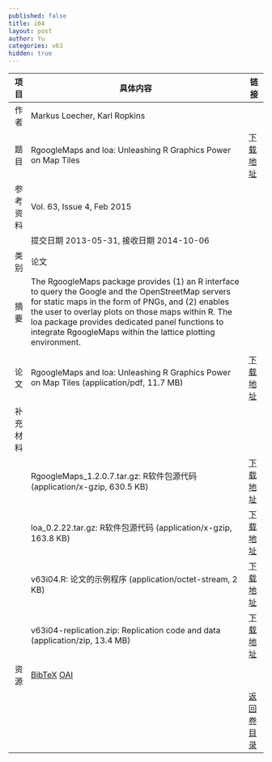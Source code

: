 ```yaml
---
published: false
title: i04
layout: post
author: Yu
categories: v63
hidden: true
---
```


| 项目 | 具体内容 | 链接 |
|---:|---|---|
| 作者 | Markus Loecher, Karl Ropkins| |
| 题目 |RgoogleMaps and loa: Unleashing R Graphics Power on Map Tiles | [下载地址](http://www.jstatsoft.org/v63/i04/paper) |
| 参考资料 |Vol. 63, Issue 4, Feb 2015 | |
| | 提交日期 2013-05-31, 接收日期 2014-10-06| | 
| 类别 | 论文| |
| 摘要 | The RgoogleMaps package provides (1) an R interface to query the Google and the OpenStreetMap servers for static maps in the form of PNGs, and (2) enables the user to overlay plots on those maps within R. The loa package provides dedicated panel functions to integrate RgoogleMaps within the lattice plotting environment.
| |
| 论文 | RgoogleMaps and loa: Unleashing R Graphics Power on Map Tiles  (application/pdf, 11.7 MB)| [下载地址](http://www.jstatsoft.org/v63/i04/paper) |
| 补充材料 | | |
| |RgoogleMaps_1.2.0.7.tar.gz: R软件包源代码  (application/x-gzip, 630.5 KB)|  [下载地址](http://www.jstatsoft.org/v63/i04/supp/1) |
| |loa_0.2.22.tar.gz:          R软件包源代码  (application/x-gzip, 163.8 KB)|  [下载地址](http://www.jstatsoft.org/v63/i04/supp/2) |
| |v63i04.R:                   论文的示例程序  (application/octet-stream, 2 KB)|  [下载地址](http://www.jstatsoft.org/v63/i04/supp/3) |
| |v63i04-replication.zip:     Replication code and data  (application/zip, 13.4 MB)|  [下载地址](http://www.jstatsoft.org/v63/i04/supp/4) |
| 资源 | [BibTeX](http://www.jstatsoft.org/v63/i04/bibtex) [OAI](http://www.jstatsoft.org/oai?verb=GetRecord&identifier=oai.jstatsoft/v63/i04&prefix=oai_dc)| |
| |  | [返回卷目录]({{site.baseurl}}/volume/v63.html) |